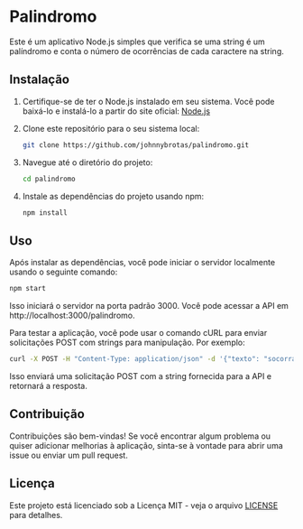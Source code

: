 # Palindromo

Este é um aplicativo Node.js simples que verifica se uma string é um palíndromo e conta o número de ocorrências de cada caractere na string.

## Instalação

1. Certifique-se de ter o Node.js instalado em seu sistema. Você pode baixá-lo e instalá-lo a partir do site oficial: [Node.js](https://nodejs.org/)

2. Clone este repositório para o seu sistema local:
   ```bash
   git clone https://github.com/johnnybrotas/palindromo.git
   ```

3. Navegue até o diretório do projeto:
   ```bash
   cd palindromo
   ```

4. Instale as dependências do projeto usando npm:
   ```bash
   npm install
   ```

## Uso

Após instalar as dependências, você pode iniciar o servidor localmente usando o seguinte comando:

```bash
npm start
```

Isso iniciará o servidor na porta padrão 3000. Você pode acessar a API em http://localhost:3000/palindromo.

Para testar a aplicação, você pode usar o comando cURL para enviar solicitações POST com strings para manipulação. Por exemplo:

```bash
curl -X POST -H "Content-Type: application/json" -d '{"texto": "socorram me subi no onibus em marrocos"}' http://localhost:3000/api/manipulacao-string
```

Isso enviará uma solicitação POST com a string fornecida para a API e retornará a resposta.

## Contribuição

Contribuições são bem-vindas! Se você encontrar algum problema ou quiser adicionar melhorias à aplicação, sinta-se à vontade para abrir uma issue ou enviar um pull request.

## Licença

Este projeto está licenciado sob a Licença MIT - veja o arquivo [LICENSE](LICENSE) para detalhes.